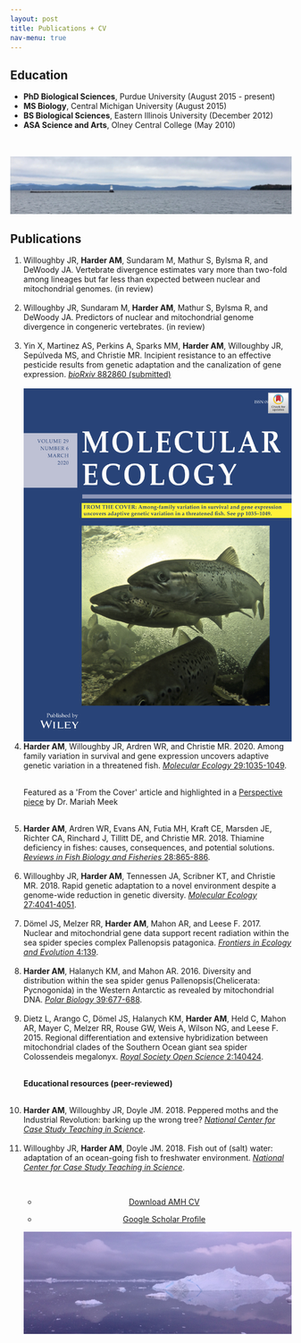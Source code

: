 ```yaml
---
layout: post
title: Publications + CV
nav-menu: true
---
```


<!-- Main -->
<div id="main" class="alt">

<!-- Content -->
<h2 id="content">Education</h2>
<!-- <p> -->
<ul class="alt">
<!-- <ul> -->
	<li><b>PhD Biological Sciences</b>, Purdue University (August 2015 - present)</li>
	<li><b>MS Biology</b>, Central Michigan University (August 2015)</li>
	<li><b>BS Biological Sciences</b>, Eastern Illinois University (December 2012)</li>
	<li><b>ASA Science and Arts</b>, Olney Central College (May 2010)</li>
	</ul>
	<br /><br />
<span class="image fit"><img src="assets/images/waterfront.jpg" alt="" /></span>


<h2 id="content">Publications</h2>
<ol>
<li>Willoughby JR, <strong>Harder AM</strong>, Sundaram M, Mathur S, Bylsma R, and DeWoody JA. Vertebrate divergence estimates vary more than two-fold among lineages but far less 	than expected between nuclear and mitochondrial genomes. (in review)<br /><br /></li>
<li>Willoughby JR, Sundaram M, <strong>Harder AM</strong>, Mathur S, Bylsma R, and DeWoody JA. Predictors of nuclear and mitochondrial genome divergence in congeneric vertebrates. (in review)<br /><br /></li>
<li>Yin X, Martinez AS, Perkins A, Sparks MM, <strong>Harder AM</strong>, Willoughby JR, Sepúlveda MS, and Christie MR. Incipient resistance to an effective pesticide results from genetic adaptation and the canalization of gene expression. <a href="https://www.biorxiv.org/content/10.1101/2019.12.19.882860v1"><i>bioRxiv</i> 882860 (submitted)</a><br /><br /></li>

<div class="image right">
	<div class="row 40% uniform">
		<div class="$4u"><span class="image fit"><img src="assets/images/mec_cover.jpg" alt="" style="display:block"/></span></div>
	</div>
</div>

<li><strong>Harder AM</strong>, Willoughby JR, Ardren WR, and Christie MR. 2020. Among family variation in survival and gene expression uncovers adaptive genetic variation in a threatened fish. <a href="https://onlinelibrary.wiley.com/doi/epdf/10.1111/mec.15334?author_access_token=-XDcx9R46qppwnBPZyABZIta6bR2k8jH0KrdpFOxC66cOyIjtA07Q-qM0QCJqG82HPl1rD93VUm42QPKHBuqiCXLsA6sEeq_6Dh-fYxL_PPFV2d5Ip0Ccf3OL8_7HuK5"><i>Molecular Ecology</i> 29:1035-1049</a>.<br /><br />

Featured as a 'From the Cover' article and highlighted in a <a href="https://onlinelibrary.wiley.com/doi/10.1111/mec.15389">Perspective piece</a> by Dr. Mariah Meek<br /><br />

<li><strong>Harder AM</strong>, Ardren WR, Evans AN, Futia MH, Kraft CE, Marsden JE, Richter CA, Rinchard J, Tillitt DE, and Christie MR. 2018. Thiamine deficiency in fishes: causes, consequences, and potential solutions. <a href="https://link.springer.com/article/10.1007%2Fs11160-018-9538-x"><i>Reviews in Fish Biology and Fisheries</i> 28:865-886</a>.<br /><br /></li>

<li>Willoughby JR, <strong>Harder AM</strong>, Tennessen JA, Scribner KT, and Christie MR. 2018. Rapid genetic adaptation to a novel environment despite a genome-wide reduction in genetic diversity. <a href="https://onlinelibrary.wiley.com/doi/full/10.1111/mec.14726"><i>Molecular Ecology</i> 27:4041-4051</a>.<br /><br /></li>

<li>Dömel JS, Melzer RR, <strong>Harder AM</strong>, Mahon AR, and Leese F. 2017. Nuclear and mitochondrial gene data support recent radiation within the sea spider species complex Pallenopsis patagonica. <a href="https://www.frontiersin.org/articles/10.3389/fevo.2016.00139/full"><i>Frontiers in Ecology and Evolution</i> 4:139</a>.<br /><br /></li>

<li><strong>Harder AM</strong>, Halanych KM, and Mahon AR. 2016. Diversity and distribution within the sea spider genus Pallenopsis(Chelicerata: Pycnogonida) in the Western Antarctic as revealed by mitochondrial DNA. <a href="https://link.springer.com/article/10.1007%2Fs00300-015-1823-8"><i>Polar Biology</i> 39:677-688</a>.<br /><br /></li>

<li>Dietz L, Arango C, Dömel JS, Halanych KM, <strong>Harder AM</strong>, Held C, Mahon AR, Mayer C, Melzer RR, Rouse GW, Weis A, Wilson NG, and Leese F. 2015. Regional differentiation and extensive hybridization between mitochondrial clades of the Southern Ocean giant sea spider Colossendeis megalonyx. <a href="https://royalsocietypublishing.org/doi/full/10.1098/rsos.140424?url_ver=Z39.88-2003&rfr_id=ori:rid:crossref.org&rfr_dat=cr_pub%3dpubmed"><i>Royal Society Open Science</i> 2:140424</a>.<br /><br /></li>

<b>Educational resources (peer-reviewed)</b><br /><br />
<li><strong>Harder AM</strong>, Willoughby JR, Doyle JM. 2018. Peppered moths and the Industrial Revolution: barking up the wrong tree? <a href="http://sciencecases.lib.buffalo.edu/cs/files/moths.pdf"><i>National Center for Case Study Teaching in Science</i></a>.<br /><br /></li>

<li>Willoughby JR, <strong>Harder AM</strong>, Doyle JM. 2018. Fish out of (salt) water: adaptation of an ocean-going fish to freshwater environment. <a href="http://sciencecases.lib.buffalo.edu/cs/files/steelhead_adaptation.pdf"><i>National Center for Case Study Teaching in Science</i></a>.</li>
<ol></ol>

<center>
<br />

<ul class="actions fit small">
<!-- 
	<li><a href="#" class="button special fit small">Download AMH CV</a></li>
	<br /><br />
	<li><a href="#" class="button fit small">Download AMH CV</a></li>
	<br /><br />
 -->
	<li><a href="{{ site.baseurl }}/assets/images/amh_cv.pdf" class="button default">Download AMH CV</a></li>
</ul>
</center>

<center>	
<ul class="actions fit small">
 	<li><a href="https://scholar.google.com/citations?user=uyxk3voAAAAJ&hl=en" class="button default">Google Scholar Profile</a></li>
</ul>

</center>

<span class="image fit"><img src="assets/images/ice.JPG" alt="" /></span>

